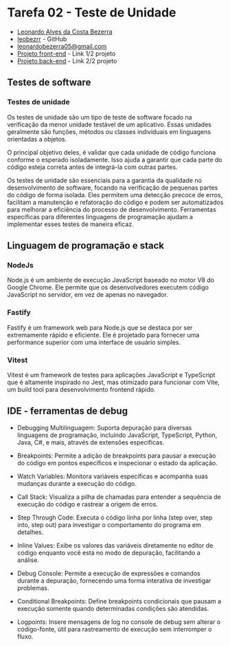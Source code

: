 # Tarefa 02 - Teste de Unidade

* [Leonardo Alves da Costa Bezerra](https://www.instagram.com/leobezrr_/)
* [leobezrr](https://github.com/leonardobezrr) - GitHub
* leonardobezerra05@gmail.com
* [Projeto front-end](https://github.com/leonardobezrr/sig-estoque-front-end) - Link 1/2 projeto
* [Projeto back-end](https://github.com/leonardobezrr/sig-estoque-back-end) - Link 2/2 projeto

## Testes de software

### Testes de unidade
Os testes de unidade são um tipo de teste de software focado na verificação da menor unidade testável de um aplicativo. Essas unidades geralmente são funções, métodos ou classes individuais em linguagens orientadas a objetos.

O principal objetivo deles, é validar que cada unidade de código funciona conforme o esperado isoladamente. Isso ajuda a garantir que cada parte do código esteja correta antes de integrá-la com outras partes.

Os testes de unidade são essenciais para a garantia da qualidade no desenvolvimento de software, focando na verificação de pequenas partes do código de forma isolada. Eles permitem uma detecção precoce de erros, facilitam a manutenção e refatoração do código e podem ser automatizados para melhorar a eficiência do processo de desenvolvimento. Ferramentas específicas para diferentes linguagens de programação ajudam a implementar esses testes de maneira eficaz.

## Linguagem de programação e stack 
### NodeJs
Node.js é um ambiente de execução JavaScript baseado no motor V8 do Google Chrome. Ele permite que os desenvolvedores executem código JavaScript no servidor, em vez de apenas no navegador.

### Fastify
Fastify é um framework web para Node.js que se destaca por ser extremamente rápido e eficiente. Ele é projetado para fornecer uma performance superior com uma interface de usuário simples.

### Vitest
Vitest é um framework de testes para aplicações JavaScript e TypeScript que é altamente inspirado no Jest, mas otimizado para funcionar com Vite, um build tool para desenvolvimento frontend rápido.


## IDE - ferramentas de debug 
* Debugging Multilinguagem: Suporta depuração para diversas linguagens de programação, incluindo JavaScript, TypeScript, Python, Java, C#, e mais, através de extensões específicas.

* Breakpoints: Permite a adição de breakpoints para pausar a execução do código em pontos específicos e inspecionar o estado da aplicação.

* Watch Variables: Monitora variáveis específicas e acompanha suas mudanças durante a execução do código.

* Call Stack: Visualiza a pilha de chamadas para entender a sequência de execução do código e rastrear a origem de erros.

* Step Through Code: Executa o código linha por linha (step over, step into, step out) para investigar o comportamento do programa em detalhes.

* Inline Values: Exibe os valores das variáveis diretamente no editor de código enquanto você está no modo de depuração, facilitando a análise.

* Debug Console: Permite a execução de expressões e comandos durante a depuração, fornecendo uma forma interativa de investigar problemas.

* Conditional Breakpoints: Define breakpoints condicionais que pausam a execução somente quando determinadas condições são atendidas.

* Logpoints: Insere mensagens de log no console de debug sem alterar o código-fonte, útil para rastreamento de execução sem interromper o fluxo.